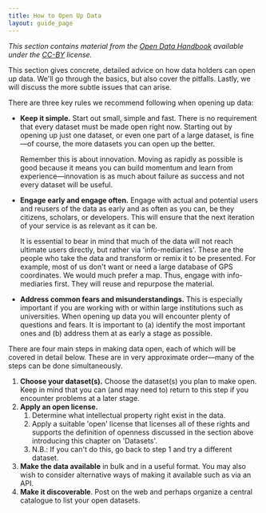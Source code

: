 ```yaml
---
title: How to Open Up Data
layout: guide_page
---
```

_This section contains material from the [Open Data Handbook](http://opendatahandbook.org/) available under the [CC-BY](http://creativecommons.org/licenses/by/3.0/) license._

This section gives concrete, detailed advice on how data holders can open up data. We'll go through the basics, but also cover the pitfalls. Lastly, we will discuss the more subtle issues that can arise.

There are three key rules we recommend following when opening up data:

- **Keep it simple.** Start out small, simple and fast. There is no requirement that every dataset must be made open right now. Starting out by opening up just one dataset, or even one part of a large dataset, is fine&mdash;of course, the more datasets you can open up the better.

  Remember this is about innovation. Moving as rapidly as possible is good because it means you can build momentum and learn from experience&mdash;innovation is as much about failure as success and not every dataset will be useful.

- **Engage early and engage often.** Engage with actual and potential users and reusers of the data as early and as often as you can, be they citizens, scholars, or developers. This will ensure that the next iteration of your service is as relevant as it can be.

  It is essential to bear in mind that much of the data will not reach ultimate users directly, but rather via 'info-mediaries'. These are the people who take the data and transform or remix it to be presented. For example, most of us don't want or need a large database of GPS coordinates. We would much prefer a map. Thus, engage with info-mediaries first. They will reuse and repurpose the material.

- **Address common fears and misunderstandings.** This is especially important if you are working with or within large institutions such as universities. When opening up data you will encounter plenty of questions and fears. It is important to (a) identify the most important ones and (b) address them at as early a stage as possible.

There are four main steps in making data open, each of which will be covered in detail below. These are in very approximate order&mdash;many of the steps can be done simultaneously.

1. **Choose your dataset(s).** Choose the dataset(s) you plan to make open. Keep in mind that you can (and may need to) return to this step if you encounter problems at a later stage.
2. **Apply an open license.**
    1. Determine what intellectual property right exist in the data.
    2. Apply a suitable 'open' license that licenses all of these rights and supports the definition of openness discussed in the section above introducing this chapter on 'Datasets'.
    3. N.B.: If you can't do this, go back to step 1 and try a different dataset.
3. **Make the data available** in bulk and in a useful format. You may also wish to consider alternative ways of making it available such as via an API.
4. **Make it discoverable**. Post on the web and perhaps organize a central catalogue to list your open datasets.